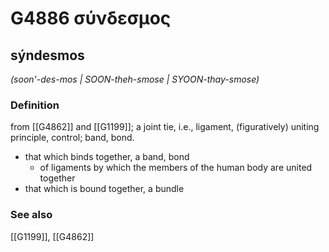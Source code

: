 # G4886 σύνδεσμος

## sýndesmos

_(soon'-des-mos | SOON-theh-smose | SYOON-thay-smose)_

### Definition

from [[G4862]] and [[G1199]]; a joint tie, i.e., ligament, (figuratively) uniting principle, control; band, bond.

- that which binds together, a band, bond
  - of ligaments by which the members of the human body are united together
- that which is bound together, a bundle

### See also

[[G1199]], [[G4862]]

